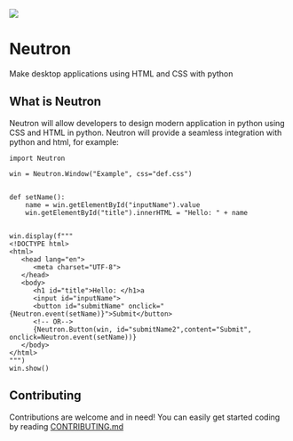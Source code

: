 ![](https://i.ibb.co/0hCHmNX/Asset-3.png)
# Neutron
Make desktop applications using HTML and CSS with python

## What is Neutron
Neutron will allow developers to design modern application in python using CSS and HTML in python. Neutron will provide a seamless integration with python and html, for example:

    
```
import Neutron

win = Neutron.Window("Example", css="def.css")


def setName():
    name = win.getElementById("inputName").value
    win.getElementById("title").innerHTML = "Hello: " + name


win.display(f"""
<!DOCTYPE html>
<html>
   <head lang="en">
      <meta charset="UTF-8">
   </head>
   <body>
      <h1 id="title">Hello: </h1>a
      <input id="inputName">
      <button id="submitName" onclick="{Neutron.event(setName)}">Submit</button>
      <!-- OR-->
      {Neutron.Button(win, id="submitName2",content="Submit", onclick=Neutron.event(setName))}
   </body>
</html>
""")
win.show()
```
 
## Contributing
Contributions are welcome and in need! You can easily get started coding by reading [CONTRIBUTING.md](https://github.com/IanTerzo/Neutron/blob/main/CONTRIBUTING.md)
